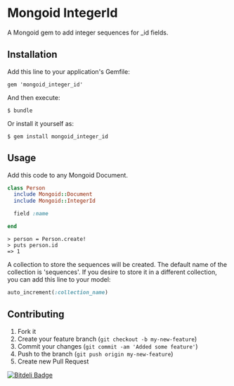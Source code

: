 # Mongoid IntegerId

A Mongoid gem to add integer sequences for _id fields.

## Installation

Add this line to your application's Gemfile:

    gem 'mongoid_integer_id'

And then execute:

    $ bundle

Or install it yourself as:

    $ gem install mongoid_integer_id

## Usage

Add this code to any Mongoid Document.

```ruby
class Person
  include Mongoid::Document
  include Mongoid::IntegerId

  field :name

end
```

```
> person = Person.create!
> puts person.id
=> 1
```

A collection to store the sequences will be created. The default name of the collection is 'sequences'. If you desire to store it in a different collection, you can add this line to your model:

```ruby
auto_increment(:collection_name)
```


## Contributing

1. Fork it
2. Create your feature branch (`git checkout -b my-new-feature`)
3. Commit your changes (`git commit -am 'Added some feature'`)
4. Push to the branch (`git push origin my-new-feature`)
5. Create new Pull Request

[![Bitdeli Badge](https://d2weczhvl823v0.cloudfront.net/arthurnn/mongoid_integer_id/trend.png)](https://bitdeli.com/free "Bitdeli Badge")

